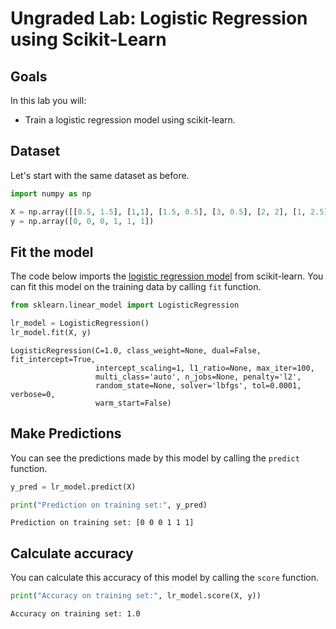 # Ungraded Lab:  Logistic Regression using Scikit-Learn




## Goals
In this lab you will:
-  Train a logistic regression model using scikit-learn.


## Dataset 
Let's start with the same dataset as before.


```python
import numpy as np

X = np.array([[0.5, 1.5], [1,1], [1.5, 0.5], [3, 0.5], [2, 2], [1, 2.5]])
y = np.array([0, 0, 0, 1, 1, 1])
```

## Fit the model

The code below imports the [logistic regression model](https://scikit-learn.org/stable/modules/generated/sklearn.linear_model.LogisticRegression.html#sklearn.linear_model.LogisticRegression) from scikit-learn. You can fit this model on the training data by calling `fit` function.


```python
from sklearn.linear_model import LogisticRegression

lr_model = LogisticRegression()
lr_model.fit(X, y)
```




    LogisticRegression(C=1.0, class_weight=None, dual=False, fit_intercept=True,
                       intercept_scaling=1, l1_ratio=None, max_iter=100,
                       multi_class='auto', n_jobs=None, penalty='l2',
                       random_state=None, solver='lbfgs', tol=0.0001, verbose=0,
                       warm_start=False)



## Make Predictions

You can see the predictions made by this model by calling the `predict` function.


```python
y_pred = lr_model.predict(X)

print("Prediction on training set:", y_pred)
```

    Prediction on training set: [0 0 0 1 1 1]


## Calculate accuracy

You can calculate this accuracy of this model by calling the `score` function.


```python
print("Accuracy on training set:", lr_model.score(X, y))
```

    Accuracy on training set: 1.0



```python

```
